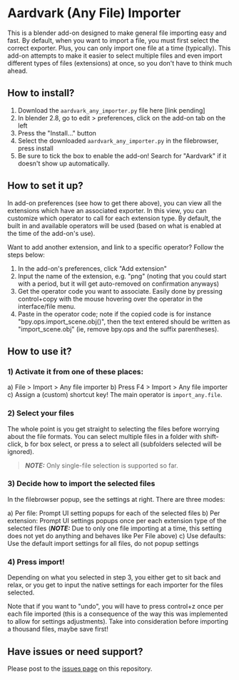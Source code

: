 # Aardvark (Any File) Importer

This is a blender add-on designed to make general file importing easy and fast. By default, when you want to import a file, you must first select the correct exporter. Plus, you can only import one file at a time (typically). This add-on attempts to make it easier to select multiple files and even import different types of files (extensions) at once, so you don't have to think much ahead.

## How to install?

1) Download the `aardvark_any_importer.py` file here [link pending]
2) In blender 2.8, go to edit > preferences, click on the add-on tab on the left
3) Press the "Install..." button
4) Select the downloaded `aardvark_any_importer.py` in the filebrowser, press install
5) Be sure to tick the box to enable the add-on! Search for "Aardvark" if it doesn't show up automatically.

## How to set it up?

In add-on preferences (see how to get there above), you can view all the extensions which have an associated exporter. In this view, you can customize which operator to call for each extension type. By default, the built in and available operators will be used (based on what is enabled at the time of the add-on's use).

Want to add another extension, and link to a specific operator? Follow the steps below:

1) In the add-on's preferences, click "Add extension"
2) Input the name of the extension, e.g. "png" (noting that you could start with a period, but it will get auto-removed on confirmation anyways)
3) Get the operator code you want to associate. Easily done by pressing control+copy with the mouse hovering over the operator in the interface/file menu.
4) Paste in the operator code; note if the copied code is for instance "bpy.ops.import_scene.obj()", then the text entered should be written as "import_scene.obj" (ie, remove bpy.ops and the suffix parentheses).


## How to use it?

### 1) Activate it from one of these places:

a) File > Import > Any file importer
b) Press F4 > Import > Any file importer
c) Assign a (custom) shortcut key! The main operator is `import_any.file`.

### 2) Select your files

The whole point is you get straight to selecting the files before worrying about the file formats. You can select multiple files in a folder with shift-click, b for box select, or press a to select all (subfolders selected will be ignored).

> **_NOTE:_** Only single-file selection is supported so far.

### 3) Decide how to import the selected files

In the filebrowser popup, see the settings at right. There are three modes:

a) Per file: Prompt UI setting popups for each of the selected files
b) Per extension: Prompt UI settings popups once per each extension type of the selected files (**_NOTE:_** Due to only one file importing at a time, this setting does not yet do anything and behaves like Per File above)
c) Use defaults: Use the default import settings for all files, do not popup settings

### 4) Press import!

Depending on what you selected in step 3, you either get to sit back and relax, or you get to input the native settings for each importer for the files selected.

Note that if you want to "undo", you will have to press control+z once per each file imported (this is a consequence of the way this was implemented to allow for settings adjustments). Take into consideration before importing a thousand files, maybe save first!

## Have issues or need support?

Please post to the [issues page](https://github.com/TheDuckCow/aardvark-any-importer/issues) on this repository.
